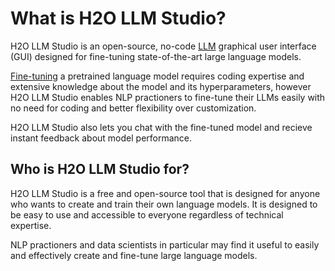 # What is H2O LLM Studio?

H2O LLM Studio is an open-source, no-code [LLM](../key-terms#llm) graphical user interface (GUI) designed for fine-tuning state-of-the-art large language models. 

[Fine-tuning](../key-terms#fine-tuning) a pretrained language model requires coding expertise and extensive knowledge about the model and its hyperparameters, however  H2O LLM Studio enables NLP practioners to fine-tune their LLMs easily with no need for coding and better flexibility over customization. 

H2O LLM Studio also lets you chat with the fine-tuned model and recieve instant feedback about model performance.

## Who is H2O LLM Studio for?

H2O LLM Studio is a free and open-source tool that is designed for anyone who wants to create and train their own language models. It is designed to be easy to use and accessible to everyone regardless of technical expertise.

NLP practioners and data scientists in particular may find it useful to easily and effectively create and fine-tune large language models. 